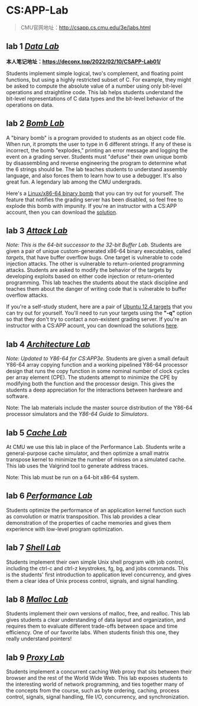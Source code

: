 # CS:APP-Lab

> CMU官网地址：http://csapp.cs.cmu.edu/3e/labs.html

## lab 1  [*Data Lab*](http://csapp.cs.cmu.edu/3e/datalab-handout.tar)
**本人笔记地址：https://deconx.top/2022/02/10/CSAPP-Lab01/**

Students implement simple logical, two's complement, and floating point functions, but using a highly restricted subset of C. For example, they might be asked to compute the absolute value of a number using only bit-level operations and straightline code. This lab helps students understand the bit-level representations of C data types and the bit-level behavior of the operations on data.

## lab 2  [*Bomb Lab*](http://csapp.cs.cmu.edu/3e/bomb.tar)

A "binary bomb" is a program provided to students as an object code file. When run, it prompts the user to type in 6 different strings. If any of these is incorrect, the bomb "explodes," printing an error message and logging the event on a grading server. Students must "defuse" their own unique bomb by disassembling and reverse engineering the program to determine what the 6 strings should be. The lab teaches students to understand assembly language, and also forces them to learn how to use a debugger. It's also great fun. A legendary lab among the CMU undergrads.

Here's a [Linux/x86-64 binary bomb](http://csapp.cs.cmu.edu/3e/bomb.tar) that you can try out for yourself. The feature that notifies the grading server has been disabled, so feel free to explode this bomb with impunity. If you're an instructor with a CS:APP account, then you can download the [solution](http://csapp.cs.cmu.edu/im/bomb-solution.txt).

## lab 3  [*Attack Lab*](http://csapp.cs.cmu.edu/3e/target1.tar)

*Note: This is the 64-bit successor to the 32-bit Buffer Lab.* Students are given a pair of unique custom-generated x86-64 binary executables, called *targets*, that have buffer overflow bugs. One target is vulnerable to code injection attacks. The other is vulnerable to return-oriented programming attacks. Students are asked to modify the behavior of the targets by developing exploits based on either code injection or return-oriented programming. This lab teaches the students about the stack discipline and teaches them about the danger of writing code that is vulnerable to buffer overflow attacks.

If you're a self-study student, here are a pair of [Ubuntu 12.4 targets](http://csapp.cs.cmu.edu/3e/target1.tar) that you can try out for yourself. You'll need to run your targets using the **"-q"** option so that they don't try to contact a non-existent grading server. If you're an instructor with a CS:APP acount, you can download the solutions [here](http://csapp.cs.cmu.edu/im/labs/target1-sol.tar).

## lab 4  [ *Architecture Lab*](http://csapp.cs.cmu.edu/3e/archlab-handout.tar)

*Note: Updated to Y86-64 for CS:APP3e.* Students are given a small default Y86-64 array copying function and a working pipelined Y86-64 processor design that runs the copy function in some nominal number of clock cycles per array element (CPE). The students attempt to minimize the CPE by modifying both the function and the processor design. This gives the students a deep appreciation for the interactions between hardware and software.

Note: The lab materials include the master source distribution of the Y86-64 processor simulators and the *Y86-64 Guide to Simulators*.

## lab 5  [*Cache Lab*](http://csapp.cs.cmu.edu/3e/cachelab-handout.tar)

At CMU we use this lab in place of the Performance Lab. Students write a general-purpose cache simulator, and then optimize a small matrix transpose kernel to minimize the number of misses on a simulated cache. This lab uses the Valgrind tool to generate address traces.

Note: This lab must be run on a 64-bit x86-64 system.

## lab 6  [*Performance Lab*](http://csapp.cs.cmu.edu/3e/perflab-handout.tar)

Students optimize the performance of an application kernel function such as convolution or matrix transposition. This lab provides a clear demonstration of the properties of cache memories and gives them experience with low-level program optimization.

## lab 7  [*Shell Lab*](http://csapp.cs.cmu.edu/3e/shlab-handout.tar)

Students implement their own simple Unix shell program with job control, including the ctrl-c and ctrl-z keystrokes, fg, bg, and jobs commands. This is the students' first introduction to application level concurrency, and gives them a clear idea of Unix process control, signals, and signal handling.

## lab 8  [*Malloc Lab*](http://csapp.cs.cmu.edu/3e/malloclab-handout.tar)

Students implement their own versions of malloc, free, and realloc. This lab gives students a clear understanding of data layout and organization, and requires them to evaluate different trade-offs between space and time efficiency. One of our favorite labs. When students finish this one, they really understand pointers!

## lab 9  [ *Proxy Lab*](http://csapp.cs.cmu.edu/3e/proxylab-handout.tar)

Students implement a concurrent caching Web proxy that sits between their browser and the rest of the World Wide Web. This lab exposes students to the interesting world of network programming, and ties together many of the concepts from the course, such as byte ordering, caching, process control, signals, signal handling, file I/O, concurrency, and synchronization.